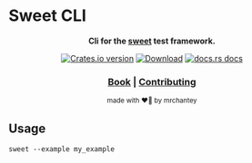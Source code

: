 # Sweet CLI

<div align="center">

  <p>
    <strong>Cli for the <a href="https://crates.io/crates/sweet">sweet</a> test framework.</strong>
  </p>

  <p>
    <a href="https://crates.io/crates/sweet-cli"><img src="https://img.shields.io/crates/v/sweet-cli.svg?style=flat-square" alt="Crates.io version" /></a>
    <a href="https://crates.io/crates/sweet-cli"><img src="https://img.shields.io/crates/d/sweet-cli.svg?style=flat-square" alt="Download" /></a>
    <a href="https://docs.rs/sweet-cli"><img src="https://img.shields.io/badge/docs-latest-blue.svg?style=flat-square" alt="docs.rs docs" /></a>
  </p>

  <h3>
    <a href="https://mrchantey.github.io/forky/docs/sweet/cli">Book</a>
    <span> | </span>
    <a href="https://mrchantey.github.io/forky/docs/other/contributing.html">Contributing</a>
  </h3>

  <sub>made with ❤️‍🔥 by mrchantey</a></sub>
</div>

## Usage

```
sweet --example my_example
```